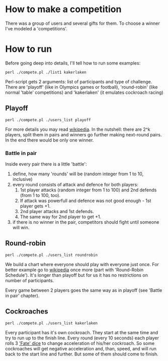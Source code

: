 # How to make a competition
There was a group of users and several gifts for them. To choose a winner I've modeled a 'competitions'.

# How to run
Before going deep into details, I'll tell how to run some examples:
```
perl ./compete.pl ./list1 kakerlaken
```
Perl-script gets 2 arguments: list of participants and type of challenge. There are 'playoff' (like in Olympics games or football), 'round-robin' (like normal 'table' competitions) and 'kakerlaken' (it emulates сockroach racing)

## Playoff
```
perl ./compete.pl ./users_list playoff
```
For more details you may read [wikipedia](https://en.wikipedia.org/wiki/Playoff_format). In the nutshell: there are 2^k players, split them in pairs and winners go further making next-round pairs. In the end there would be only one winner.

### Battle in pair
Inside every pair there is a little 'battle':
1. define, how many 'rounds' will be (random integer from 1 to 10, inclusive)
2. every round consists of attack and defence for both players:
    1. 1st player attacks (random integer from 1 to 100) and 2nd defends (from 1 to 100, too).
    2. If attack was powerfull and defence was not good enough - 1st player gets +1.
    3. 2nd player attacks and 1st defends.
    4. The same way for 2nd player to get +1.
3. if there is no winner in the pair, competitors should fight until someone will win.

## Round-robin
```
perl ./compete.pl ./users_list roundrobin
```
We build a chart where everyone should play with everyone just once. For better example go to [wikipedia](https://en.wikipedia.org/wiki/Round-robin_tournament) once more (part with 'Round-Robin Schedule'). It's longer than playoff but for us it has no restrictions on number of participants.

Every game between 2 players goes the same way as in playoff (see 'Battle in pair' chapter).

## Cockroaches
```
perl ./compete.pl ./users_list kakerlaken
```
Every participant has it's own cockroach. They start at the same time and try to run up to the finish line. Every round (every 10 seconds) each player rolls 3 ['Fate' dice](https://en.wikipedia.org/wiki/Fate_(role-playing_game_system)) to change acceleration of his/her cockroach. So some cockroaches will get negative acceleration and, than, speed, and will run back to the start line and further. But some of them should come to finish.
